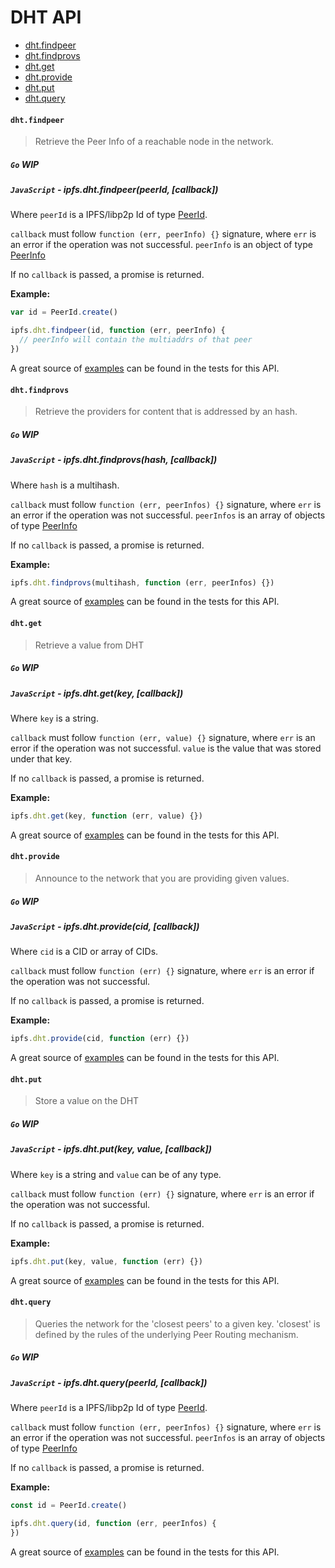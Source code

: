 # DHT API

* [dht.findpeer](#dhtfindpeer)
* [dht.findprovs](#dhtfindprovs)
* [dht.get](#dhtget)
* [dht.provide](#dhtprovide)
* [dht.put](#dhtput)
* [dht.query](#dhtquery)

#### `dht.findpeer`

> Retrieve the Peer Info of a reachable node in the network.

##### `Go` **WIP**

##### `JavaScript` - ipfs.dht.findpeer(peerId, [callback])

Where `peerId` is a IPFS/libp2p Id of type [PeerId](https://github.com/libp2p/js-peer-id).

`callback` must follow `function (err, peerInfo) {}` signature, where `err` is an error if the operation was not successful. `peerInfo` is an object of type [PeerInfo](https://github.com/libp2p/js-peer-info)

If no `callback` is passed, a promise is returned.

**Example:**

```JavaScript
var id = PeerId.create()

ipfs.dht.findpeer(id, function (err, peerInfo) {
  // peerInfo will contain the multiaddrs of that peer
})
```

A great source of [examples][] can be found in the tests for this API.

#### `dht.findprovs`

> Retrieve the providers for content that is addressed by an hash.

##### `Go` **WIP**

##### `JavaScript` - ipfs.dht.findprovs(hash, [callback])

Where `hash` is a multihash.

`callback` must follow `function (err, peerInfos) {}` signature, where `err` is an error if the operation was not successful. `peerInfos` is an array of objects of type [PeerInfo](https://github.com/libp2p/js-peer-info)

If no `callback` is passed, a promise is returned.

**Example:**

```JavaScript
ipfs.dht.findprovs(multihash, function (err, peerInfos) {})
```

A great source of [examples][] can be found in the tests for this API.

#### `dht.get`

> Retrieve a value from DHT

##### `Go` **WIP**

##### `JavaScript` - ipfs.dht.get(key, [callback])

Where `key` is a string.

`callback` must follow `function (err, value) {}` signature, where `err` is an error if the operation was not successful. `value` is the value that was stored under that key.

If no `callback` is passed, a promise is returned.

**Example:**

```JavaScript
ipfs.dht.get(key, function (err, value) {})
```

A great source of [examples][] can be found in the tests for this API.

#### `dht.provide`

> Announce to the network that you are providing given values.

##### `Go` **WIP**

##### `JavaScript` - ipfs.dht.provide(cid, [callback])

Where `cid` is a CID or array of CIDs.

`callback` must follow `function (err) {}` signature, where `err` is an error if the operation was not successful.

If no `callback` is passed, a promise is returned.

**Example:**

```JavaScript
ipfs.dht.provide(cid, function (err) {})
```

A great source of [examples][] can be found in the tests for this API.

#### `dht.put`

> Store a value on the DHT

##### `Go` **WIP**

##### `JavaScript` - ipfs.dht.put(key, value, [callback])

Where `key` is a string and `value` can be of any type.

`callback` must follow `function (err) {}` signature, where `err` is an error if the operation was not successful.

If no `callback` is passed, a promise is returned.

**Example:**

```JavaScript
ipfs.dht.put(key, value, function (err) {})
```

A great source of [examples][] can be found in the tests for this API.

#### `dht.query`

> Queries the network for the 'closest peers' to a given key. 'closest' is defined by the rules of the underlying Peer Routing mechanism.

##### `Go` **WIP**

##### `JavaScript` - ipfs.dht.query(peerId, [callback])

Where `peerId` is a IPFS/libp2p Id of type [PeerId](https://github.com/libp2p/js-peer-id).

`callback` must follow `function (err, peerInfos) {}` signature, where `err` is an error if the operation was not successful. `peerInfos` is an array of objects of type [PeerInfo](https://github.com/libp2p/js-peer-info)

If no `callback` is passed, a promise is returned.

**Example:**

```JavaScript
const id = PeerId.create()

ipfs.dht.query(id, function (err, peerInfos) {
})
```

A great source of [examples][] can be found in the tests for this API.

[examples]: https://github.com/ipfs/interface-ipfs-core/blob/master/js/src/dht
